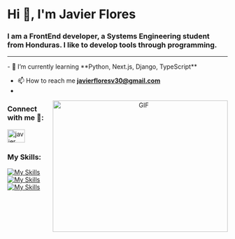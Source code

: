 # Hi 👋, I'm Javier Flores
<h3>I am a FrontEnd developer, a Systems Engineering student from Honduras. I like to develop tools through programming.</h3>

<hr>
- 🌱 I’m currently learning **Python, Next.js, Django, TypeScript**

- 📫 How to reach me **javierfloresv30@gmail.com**
- 
<a target="_blank" align="center">
  <img align="right" top="500" height="300" width="400" alt="GIF" src="https://media.giphy.com/media/SWoSkN6DxTszqIKEqv/giphy.gif">
</a>

<h3 align="left">Connect with me 🤝:</h3>
<p align="left">
<a href="https://linkedin.com/in/javier-flores-383804226" target="blank"><img align="center" src="https://raw.githubusercontent.com/rahuldkjain/github-profile-readme-generator/master/src/images/icons/Social/linked-in-alt.svg" alt="javier flores" height="30" width="40" /></a>
</p>

<h3 align="left">My Skills:</h3>

 [![My Skills](https://skillicons.dev/icons?i=js,html,css,git,react)](https://skillicons.dev)
 <br>
 [![My Skills](https://skillicons.dev/icons?i=django,tailwind,typescript,sass,bootstrap)](https://skillicons.dev)
 <br>
 [![My Skills](https://skillicons.dev/icons?i=next,nodejs,astro,python)](https://skillicons.dev)

